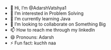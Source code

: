 - 👋 Hi, I’m @AdarshVatshya1
- 👀 I’m interested in Problem Solving
- 🌱 I’m currently learning Java
- 💞️ I’m looking to collaborate on Something Big
- 📫 How to reach me through my linkedln
- 😄 Pronouns: Adarsh
- ⚡ Fun fact: kuchh naa

<!---
AdarshVatshya1/AdarshVatshya1 is a ✨ special ✨ repository because its `README.md` (this file) appears on your GitHub profile.
You can click the Preview link to take a look at your changes.
--->
